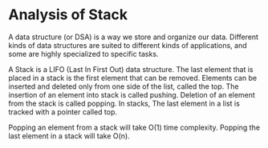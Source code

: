 # Analysis of Stack

A data structure (or DSA) is a way we store and organize our data. Different kinds of data structures are suited to different kinds of applications, and some are highly specialized to specific tasks.

A Stack is a LIFO (Last In First Out) data structure. The last element that is placed in a stack is the first element that can be removed. Elements can be inserted and deleted only from one side of the list, called the top.
The insertion of an element into stack is called pushing. Deletion of an element from the stack is called popping. In stacks, The last element in a list is tracked with a pointer called top.

Popping an element from a stack will take O(1) time complexity. Popping the last element in a stack will take O(n).
